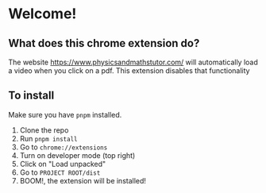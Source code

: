 # Welcome!

## What does this chrome extension do?
The website https://www.physicsandmathstutor.com/ will automatically load a video when you click on a pdf. This extension disables that functionality

## To install

Make sure you have `pnpm` installed.

1. Clone the repo
1. Run `pnpm install`
1. Go to `chrome://extensions`
1. Turn on developer mode (top right)
1. Click on "Load unpacked"
1. Go to `PROJECT ROOT/dist`
1. BOOM!, the extension will be installed!